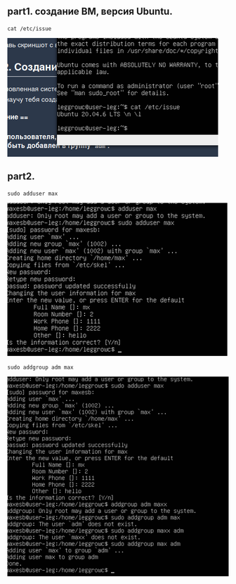 ## part1. создание ВМ, версия Ubuntu.

```
cat /etc/issue
```

![img1](img/part1.1.png)

## part2.

```
sudo adduser max
```

![img1](img/part2.1.png)
```
sudo addgroup adm max
```

![img1](img/part2.2.png)
